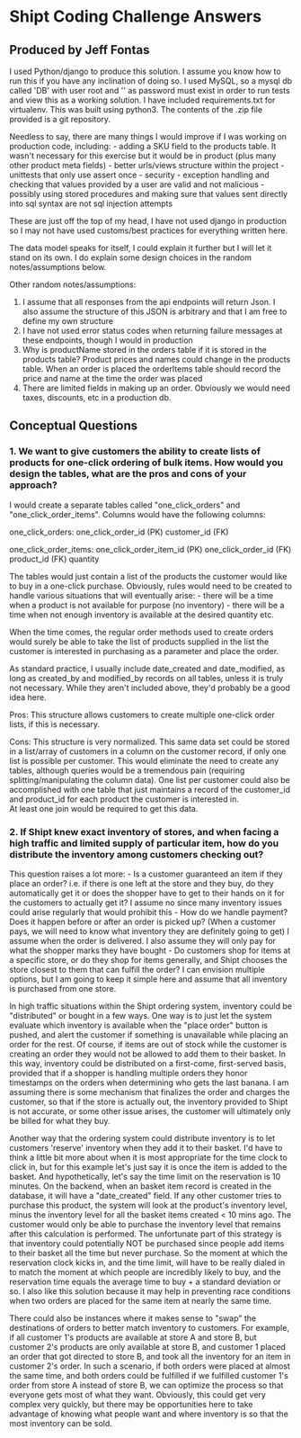 # Shipt Coding Challenge Answers

## Produced by Jeff Fontas

I used Python/django to produce this solution.  I assume you know how to run this if you have any inclination of doing so.  I used MySQL, so a mysql db called 'DB' with user root and '' as password must exist in order to run tests and view this as a working solution.  I have included requirements.txt for virtualenv.  This was built using python3. The contents of the .zip file provided is a git repository.

Needless to say, there are many things I would improve if I was working on production code, including:
	- adding a SKU field to the products table.  It wasn't necessary for this exercise but it would be in product (plus many other product meta fields)
	- better urls/views structure within the project
	- unittests that only use assert once
	- security
	- exception handling and checking that values provided by a user are valid and not malicious
	- possibly using stored procedures and making sure that values sent directly into sql syntax are not sql injection attempts

These are just off the top of my head, I have not used django in production so I may not have used customs/best practices for everything written here.

The data model speaks for itself, I could explain it further but I will let it stand on its own. I do explain some design choices in the random notes/assumptions below.

Other random notes/assumptions:

1. I assume that all responses from the api endpoints will return Json.  I also assume the structure of this JSON is arbitrary and that I am free to define my own structure
2. I have not used error status codes when returning failure messages at these endpoints, though I would in production
3. Why is productName stored in the orders table if it is stored in the products table? Product prices and names could change in the products table.  When an order is placed the orderItems table should record the price and name at the time the order was placed
4. There are limited fields in making up an order.  Obviously we would need taxes, discounts, etc in a production db.

## Conceptual Questions

### 1. We want to give customers the ability to create lists of products for one-click ordering of bulk items. How would you design the tables, what are the pros and cons of your approach?

I would create a separate tables called "one_click_orders" and "one_click_order_items".  Columns would have the following columns:

one_click_orders:
one_click_order_id (PK)
customer_id (FK)

one_click_order_items:
one_click_order_item_id (PK)
one_click_order_id (FK)
product_id (FK)
quantity

The tables would just contain a list of the products the customer would like to buy in a one-click purchase.  Obviously, rules would need to be created to handle various situations that will eventually arise:
	- there will be a time when a product is not available for purpose (no inventory)
	- there will be a time when not enough inventory is available at the desired quantity
	etc.

When the time comes, the regular order methods used to create orders would surely be able to take the list of products supplied in the list the customer is interested in purchasing as a parameter and place the order.

As standard practice, I usually include date_created and date_modified, as long as created_by and modified_by records on all tables, unless it is truly not necessary.  While they aren't included above, they'd probably be a good idea here. 

Pros:
This structure allows customers to create multiple one-click order lists, if this is necessary.

Cons:
This structure is very normalized.  This same data set could be stored in a list/array of customers in a column on the customer record, if only one list is possible per customer.  This would eliminate the need to create any tables, although queries would be a tremendous pain (requiring splitting/manipulating the column data).  One list per customer could also be accomplished with one table that just maintains a record of the customer_id and product_id for each product the customer is interested in.  
At least one join would be required to get this data.


### 2. If Shipt knew exact inventory of stores, and when facing a high traffic and limited supply of particular item, how do you distribute the inventory among customers checking out?

This question raises a lot more:
	- Is a customer guaranteed an item if they place an order? i.e. if there is one left at the store and they buy, do they automatically get it or does the shopper have to get to their hands on it for the customers to actually get it?
		I assume no since many inventory issues could arise regularly that would prohibit this
	- How do we handle payment? Does it happen before or after an order is picked up? (When a customer pays, we will need to know what inventory they are definitely going to get)
		I assume when the order is delivered.  I also assume they will only pay for what the shopper marks they have bought
	- Do customers shop for items at a specific store, or do they shop for items generally, and Shipt chooses the store closest to them that can fulfill the order?
		I can envision multiple options, but I am going to keep it simple here and assume that all inventory is purchased from one store.


In high traffic situations within the Shipt ordering system, inventory could be "distributed" or bought in a few ways.  One way is to just let the system evaluate which inventory is available when the "place order" button is pushed, and alert the customer if something is unavailable while placing an order for the rest. Of course, if items are out of stock while the customer is creating an order they would not be allowed to add them to their basket.  In this way, inventory could be distributed on a first-come, first-served basis, provided that if a shopper is handling multiple orders they honor timestamps on the orders when determining who gets the last banana.  I am assuming there is some mechanism that finalizes the order and charges the customer, so that if the store is actually out, the inventory provided to Shipt is not accurate, or some other issue arises, the customer will ultimately only be billed for what they buy.

Another way that the ordering system could distribute inventory is to let customers 'reserve' inventory when they add it to their basket.  I'd have to think a little bit more about when it is most appropriate for the time clock to click in, but for this example let's just say it is once the item is added to the basket.  And hypothetically, let's say the time limit on the reservation is 10 minutes.  On the backend, when an basket item record is created in the database, it will have a "date_created" field.  If any other customer tries to purchase this product, the system will look at the product's inventory level, minus the inventory level for all the basket items created < 10 mins ago.  The customer would only be able to purchase the inventory level that remains after this calculation is performed.   The unfortunate part of this strategy is that inventory could potentially NOT be purchased since people add items to their basket all the time but never purchase.  So the moment at which the reservation clock kicks in, and the time limit, will have to be really dialed in to match the moment at which people are incredibly likely to buy, and the reservation time equals the average time to buy + a standard deviation or so.  I also like this solution because it may help in preventing race conditions when two orders are placed for the same item at nearly the same time.  

There could also be instances where it makes sense to "swap" the destinations of orders to better match inventory to customers.  For example, if all customer 1's products are available at store A and store B, but customer 2's products are only available at store B, and customer 1 placed an order that got directed to store B, and took all the inventory for an item in customer 2's order.  In such a scenario, if both orders were placed at almost the same time, and both orders could be fulfilled if we fulfilled customer 1's order from store A instead of store B, we can optimize the process so that everyone gets most of what they want.  Obviously, this could get very complex very quickly, but there may be opportunities here to take advantage of knowing what people want and where inventory is so that the most inventory can be sold.
